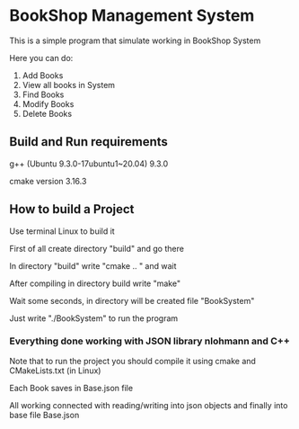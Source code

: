 # BookShop Management System

This is a simple program that simulate working in BookShop System

Here you can do:

1. Add Books
2. View all books in System
3. Find Books
4. Modify Books
5. Delete Books

## Build and Run requirements
g++ (Ubuntu 9.3.0-17ubuntu1~20.04) 9.3.0

cmake version 3.16.3

## How to build a Project
Use terminal Linux to build it

First of all create directory "build" and go there

In directory "build" write "cmake .. " and wait 

After compiling in directory build write "make"

Wait some seconds, in directory will be created file "BookSystem"

Just write "./BookSystem" to run the program 

### Everything done working with JSON library nlohmann and C++
Note that to run the project you should compile it using cmake and CMakeLists.txt (in Linux)

Each Book saves in Base.json file 

All working connected with reading/writing into json objects and finally into base file Base.json